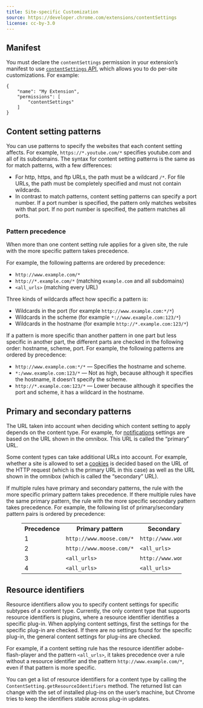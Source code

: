 ```yaml
---
title: Site-specific Customization
source: https://developer.chrome.com/extensions/contentSettings
license: cc-by-3.0
---
```


## Manifest

You must declare the `contentSettings` permission in your extension’s manifest to use [`contentSettings` API](https://developer.chrome.com/extensions/contentSettings), which allows you to do per-site customizations. For example:

	{
		"name": "My Extension",
		"permissions": [
			"contentSettings"
		]
	}

## Content setting patterns

You can use patterns to specify the websites that each content setting affects. For example, `https://*.youtube.com/*` specifies youtube.com and all of its subdomains. The syntax for content setting patterns is the same as for match patterns, with a few differences:

- For http, https, and ftp URLs, the path must be a wildcard `/*`. For file URLs, the path must be completely specified and must not contain wildcards.
- In contrast to match patterns, content setting patterns can specify a port number. If a port number is specified, the pattern only matches websites with that port. If no port number is specified, the pattern matches all ports.

### Pattern precedence

When more than one content setting rule applies for a given site, the rule with the more specific pattern takes precedence.

For example, the following patterns are ordered by precedence:

- `http://www.example.com/*`
- `http://*.example.com/*` (matching `example.com` and all subdomains)
- `<all_urls>` (matching every URL)

Three kinds of wildcards affect how specific a pattern is:

- Wildcards in the port (for example `http://www.example.com:*/*`)
- Wildcards in the scheme (for example `*://www.example.com:123/*`)
- Wildcards in the hostname (for example `http://*.example.com:123/*`)

If a pattern is more specific than another pattern in one part but less specific in another part, the different parts are checked in the following order: hostname, scheme, port. For example, the following patterns are ordered by precedence:

- `http://www.example.com:*/*` — Specifies the hostname and scheme.
- `*:/www.example.com:123/*` — Not as high, because although it specifies the hostname, it doesn’t specify the scheme.
- `http://*.example.com:123/*` — Lower because although it specifies the port and scheme, it has a wildcard in the hostname.

## Primary and secondary patterns

The URL taken into account when deciding which content setting to apply depends on the content type. For example, for [notifications](https://developer.chrome.com/extensions/contentSettings#property-notifications) settings are based on the URL shown in the omnibox. This URL is called the “primary” URL.

Some content types can take additional URLs into account. For example, whether a site is allowed to set a [cookies](https://developer.chrome.com/extensions/contentSettings#property-cookies) is decided based on the URL of the HTTP request (which is the primary URL in this case) as well as the URL shown in the omnibox (which is called the “secondary” URL).

If multiple rules have primary and secondary patterns, the rule with the more specific primary pattern takes precedence. If there multiple rules have the same primary pattern, the rule with the more specific secondary pattern takes precedence. For example, the following list of primary/secondary pattern pairs is ordered by precedence:

<figure block="figure">
<table>
<tr>
	<th>Precedence</th>
	<th>Primary pattern</th>
	<th>Secondary pattern</th>
</tr>
<tr>
	<td>1</td>
	<td><code>http://www.moose.com/*</code></td>
	<td><code>http://www.wombat.com/*</code></td>
</tr>
<tr>
	<td>2</td>
	<td><code>http://www.moose.com/*</code></td>
	<td><code>&lt;all_urls&gt;</code></td>
</tr>
<tr>
	<td>3</td>
	<td><code>&lt;all_urls&gt;</code></td>
	<td><code>http://www.wombat.com/*</code></td>
</tr>
<tr>
	<td>4</td>
	<td><code>&lt;all_urls&gt;</code></td>
	<td><code>&lt;all_urls&gt;</code></td>
</tr>
</table>
</figure>

## Resource identifiers

Resource identifiers allow you to specify content settings for specific subtypes of a content type. Currently, the only content type that supports resource identifiers is plugins, where a resource identifier identifies a specific plug-in. When applying content settings, first the settings for the specific plug-in are checked. If there are no settings found for the specific plug-in, the general content settings for plug-ins are checked.

For example, if a content setting rule has the resource identifier adobe-flash-player and the pattern `<all_urls>`, it takes precedence over a rule without a resource identifier and the pattern `http://www.example.com/*`, even if that pattern is more specific.

You can get a list of resource identifiers for a content type by calling the `ContentSetting.getResourceIdentifiers` method. The returned list can change with the set of installed plug-ins on the user’s machine, but Chrome tries to keep the identifiers stable across plug-in updates.
